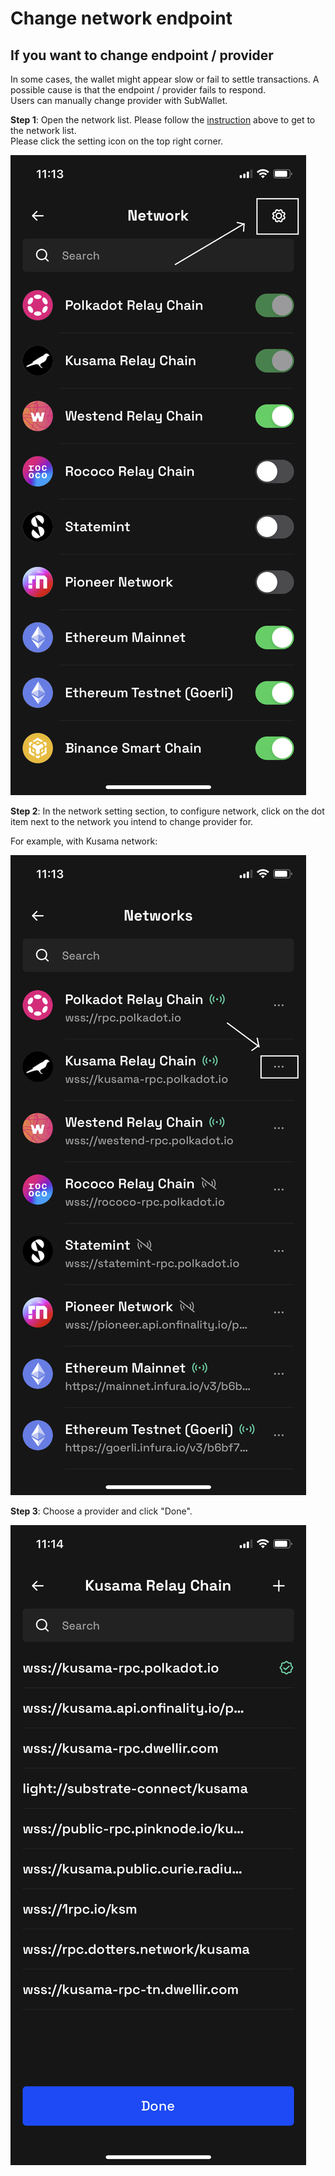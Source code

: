 # Change network endpoint

## If you want to change endpoint / provider

In some cases, the wallet might appear slow or fail to settle transactions. A possible cause is that the endpoint / provider fails to respond. \
Users can manually change provider with SubWallet.&#x20;

**Step 1**: Open the network list. Please follow the [instruction](turn-on-turn-off-your-network.md) above to get to the network list.\
Please click the setting icon on the top right corner.

![](<../../.gitbook/assets/image (48).png>)

**Step 2**: In the network setting section,  to configure network, click on the dot item next to the network you intend to change provider for.&#x20;

For example, with Kusama network:

![](<../../.gitbook/assets/image (4).png>)

**Step 3**: Choose a provider and click "Done".

![](<../../.gitbook/assets/image (18).png>)
